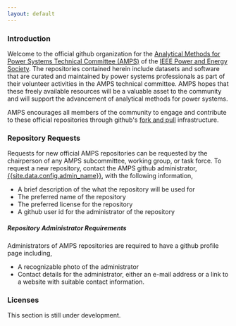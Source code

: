 ```yaml
---
layout: default
---
```


### Introduction

Welcome to the official github organization for the [Analytical Methods for Power Systems Technical Committee (AMPS)](http://ewh.ieee.org/cmte/psace/) of the [IEEE Power and Energy Society](http://www.ieee-pes.org/).
The repositories contained herein include datasets and software that are curated and maintained by power systems professionals as part of their volunteer activities in the AMPS technical committee.
AMPS hopes that these freely available resources will be a valuable asset to the community and will support the advancement of analytical methods for power systems.


AMPS encourages all members of the community to engage and contribute to these official repositories through github's [fork and pull](https://guides.github.com/activities/forking/) infrastructure.

### Repository Requests

Requests for new official AMPS repositories can be requested by the chairperson of any AMPS subcommittee, working group, or task force.  To request a new repository, contact the AMPS github administrator, [{{site.data.config.admin_name}}](https://github.com/{{site.data.config.admin_github_username}}), with the following information,

* A brief description of the what the repository will be used for
* The preferred name of the repository
* The preferred license for the repository
* A github user id for the administrator of the repository

##### Repository Administrator Requirements

Administrators of AMPS repositories are required to have a github profile page including,
 
* A recognizable photo of the administrator
* Contact details for the administrator, either an e-mail address or a link to a website with suitable contact information.


### Licenses

This section is still under development.  

